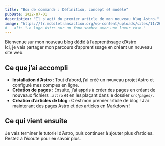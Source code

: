 ```yaml
---
title: "Bon de commande : Définition, concept et modèle"
pubDate: 2022-07-01
description: "Il s'agit du premier article de mon nouveau blog Astro."
image: "https://fr.mobiletransaction.org/wp-content/uploads/sites/11/2022/05/bon-de-commande.jpg.webp"
#   alt: "Le logo Astro sur un fond sombre avec une lueur rose."
---
```


Bienvenue sur mon nouveau blog dédié à l’apprentissage d’Astro !  
Ici, je vais partager mon parcours d’apprentissage en créant un nouveau site web.

## Ce que j’ai accompli

- **Installation d’Astro** : Tout d’abord, j’ai créé un nouveau projet Astro et configuré mes comptes en ligne.
- **Création de pages** : Ensuite, j’ai appris à créer des pages en créant de nouveaux fichiers `.astro` et en les plaçant dans le dossier `src/pages/`.
- **Création d’articles de blog** : C’est mon premier article de blog ! J’ai maintenant des pages Astro et des articles en Markdown !

## Ce qui vient ensuite

Je vais terminer le tutoriel d’Astro, puis continuer à ajouter plus d’articles.  
Restez à l’écoute pour en savoir plus.
